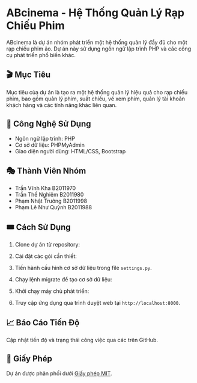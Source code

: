 # ABcinema - Hệ Thống Quản Lý Rạp Chiếu Phim

ABcinema là dự án nhóm phát triển một hệ thống quản lý đầy đủ cho một rạp chiếu phim ảo. Dự án này sử dụng ngôn ngữ lập trình PHP và các công cụ phát triển phổ biến khác.

## 🎬 Mục Tiêu

Mục tiêu của dự án là tạo ra một hệ thống quản lý hiệu quả cho rạp chiếu phim, bao gồm quản lý phim, suất chiếu, vé xem phim, quản lý tài khoản khách hàng và các tính năng khác liên quan.

## 🔧 Công Nghệ Sử Dụng

- Ngôn ngữ lập trình: PHP
- Cơ sở dữ liệu: PHPMyAdmin
- Giao diện người dùng: HTML/CSS, Bootstrap

## 🎭 Thành Viên Nhóm

- Trần Vĩnh Kha B2011970
- Trần Thế Nghiêm B2011980
- Phạm Nhật Trường B2011998
- Phạm Lê Như Quỳnh B2011988

## 🎟️ Cách Sử Dụng

1. Clone dự án từ repository:

2. Cài đặt các gói cần thiết:

3. Tiến hành cấu hình cơ sở dữ liệu trong file `settings.py`.

4. Chạy lệnh migrate để tạo cơ sở dữ liệu:

5. Khởi chạy máy chủ phát triển:

6. Truy cập ứng dụng qua trình duyệt web tại `http://localhost:8000`.

## 📈 Báo Cáo Tiến Độ

Cập nhật tiến độ và trạng thái công việc qua các  trên GitHub.

## 📝 Giấy Phép

Dự án được phân phối dưới [Giấy phép MIT](LICENSE).
